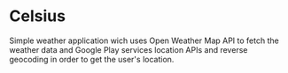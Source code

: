 # Celsius

Simple weather application wich uses Open Weather Map API to fetch the weather data and 
Google Play services location APIs and reverse geocoding in order to get the user's location.
